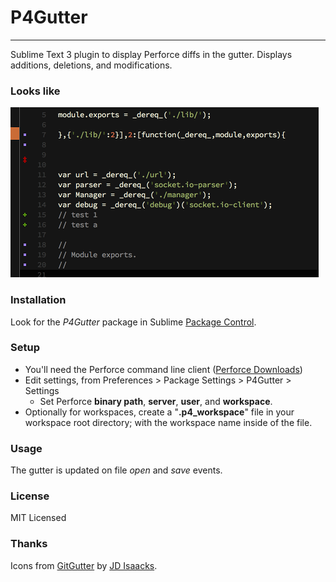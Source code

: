 # P4Gutter
----------

Sublime Text 3 plugin to display Perforce diffs in the gutter. Displays additions, deletions, and modifications.


### Looks like
![screenshot](screenshot.png)


### Installation
Look for the *P4Gutter* package in Sublime [Package Control](https://sublime.wbond.net/).


### Setup
* You'll need the Perforce command line client ([Perforce Downloads](http://www.perforce.com/downloads/Perforce/Customer))
* Edit settings, from Preferences > Package Settings > P4Gutter > Settings
	* Set Perforce **binary path**, **server**, **user**, and **workspace**.
* Optionally for workspaces, create a "**.p4_workspace**" file in your workspace root directory; with the workspace name inside of the file.


### Usage
The gutter is updated on file *open* and *save* events.


### License
MIT Licensed


### Thanks
Icons from [GitGutter](https://github.com/jisaacks/GitGutter) by [JD Isaacks](https://github.com/jisaacks).
